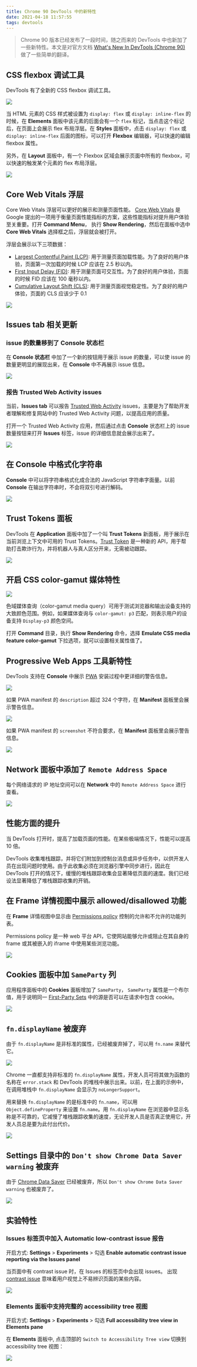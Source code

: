 ```yaml
---
title: Chrome 90 DevTools 中的新特性
date: 2021-04-18 11:57:55
tags: devtools
---
```


> Chrome 90 版本已经发布了一段时间，随之而来的 DevTools 中也新加了一些新特性。本文是对官方文档 [What's New In DevTools (Chrome 90)](https://developer.chrome.com/blog/new-in-devtools-90/) 做了一些简单的翻译。


## CSS flexbox 调试工具

DevTools 有了全新的 CSS flexbox 调试工具。

![](https://developer-chrome-com.imgix.net/image/BrQidfK9jaQyIHwdw91aVpkPiib2/hbg2toNQJqIWB30Mo2xt.png?auto=format&w=1428)


当 HTML 元素的 CSS 样式被设置为 `display: flex` 或 `display: inline-flex` 的时候，在 **Elements** 面板中该元素的后面会有一个 `flex` 标记，当点击这个标记后，在页面上会展示 flex 布局浮层。在 **Styles** 面板中，点击 `display: flex` 或 `display: inline-flex` 后面的图标，可以打开 **Flexbox** 编辑器，可以快速的编辑 flexbox 属性。

另外，在 **Layout** 面板中，有一个 Flexbox 区域会展示页面中所有的 flexbox，可以快速的触发某个元素的 flex 布局浮层。

![](https://developer-chrome-com.imgix.net/image/BrQidfK9jaQyIHwdw91aVpkPiib2/pgEhguLqTSHn5AuiA7Ti.png?auto=format&w=1428)


## Core Web Vitals 浮层

Core Web Vitals 浮层可以更好的展示和测量页面性能。
[Core Web Vitals](https://web.dev/vitals/) 是 Google 提出的一项用于衡量页面性能指标的方案，这些性能指标对提升用户体验至关重要。打开 **Command Menu**， 执行 **Show Rendering**，然后在面板中选中 **Core Web Vitals** 选择框之后，浮层就会被打开。

浮层会展示以下三项数据：

- [Largest Contentful Paint (LCP)](https://web.dev/lcp/): 用于测量页面加载性能。为了良好的用户体验，页面第一次加载的时候 LCP 应该在 2.5 秒以内。
- [First Input Delay (FID)](https://web.dev/fid/): 用于测量页面可交互性。为了良好的用户体验，页面的时候 FID 应该在 100 毫秒以内。
- [Cumulative Layout Shift (CLS)](https://web.dev/cls/): 用于测量页面视觉稳定性。为了良好的用户体验，页面的 CLS 应该少于 0.1

 ![](https://developer-chrome-com.imgix.net/image/BrQidfK9jaQyIHwdw91aVpkPiib2/95Iw3l9ePIopJuApx65h.png?auto=format&w=1428)


## Issues tab 相关更新
### issue 的数量移到了 Console 状态栏

在 **Console 状态栏** 中加了一个新的按钮用于展示 issue 的数量，可以使 issue 的数量更明显的展现出来，在 **Console** 中不再展示 issue 信息。

![](https://developer-chrome-com.imgix.net/image/BrQidfK9jaQyIHwdw91aVpkPiib2/vg2AGCiq8IWkXU7MoHR9.png?auto=format&w=1428)

### 报告 Trusted Web Activity issues

当前，**Issues tab** 可以报告 [Trusted Web Activity](https://developer.chrome.com/docs/android/trusted-web-activity/overview/) issues，主要是为了帮助开发者理解和修复网站中的 Trusted Web Activity 问题，以提高应用的质量。

打开一个 Trusted Web Activity 应用，然后通过点击 **Console** 状态栏上的 issue 数量按钮来打开 **Issues** 标签，issue 的详细信息就会展示出来了。

![](https://developer-chrome-com.imgix.net/image/BrQidfK9jaQyIHwdw91aVpkPiib2/FSoAR540YOC6B86Cl7l7.png?auto=format&w=1428)

## 在 Console 中格式化字符串

**Console** 中可以将字符串格式化成合法的 JavaScript 字符串字面量。以前 **Console** 在输出字符串时，不会将双引号进行解码。

![](https://developer-chrome-com.imgix.net/image/BrQidfK9jaQyIHwdw91aVpkPiib2/4OPajz8MHz5lPMhPpzg5.png?auto=format&w=1428)

## Trust Tokens 面板

DevTools 在 **Application** 面板中加了一个叫 **Trust Tokens** 新面板，用于展示在当前浏览上下文中可用的 Trust Tokens。[Trust Token](https://web.dev/trust-tokens/) 是一种新的 API，用于帮助打击欺诈行为，并将机器人与真人区分开来，无需被动跟踪。

![](https://developer-chrome-com.imgix.net/image/BrQidfK9jaQyIHwdw91aVpkPiib2/j5idcrmLOWTIcd6vG0q9.png?auto=format&w=1428)

## 开启 CSS color-gamut 媒体特性 

![](https://developer-chrome-com.imgix.net/image/BrQidfK9jaQyIHwdw91aVpkPiib2/OpwDY2ebDj8aOzTR9RlS.png?auto=format&w=1428)

色域媒体查询（color-gamut media query）可用于测试浏览器和输出设备支持的大致颜色范围。例如，如果媒体查询与 `color-gamut: p3` 匹配，则表示用户的设备支持 `Display-p3` 颜色空间。

打开 **Command** 目录，执行 **Show Rendering** 命令，选择 **Emulate CSS media feature color-gamut** 下拉选项，就可以设置相关属性值了。

## Progressive Web Apps 工具新特性

DevTools 支持在 **Console** 中展示 [PWA](https://web.dev/progressive-web-apps/) 安装过程中更详细的警告信息。

![](https://developer-chrome-com.imgix.net/image/BrQidfK9jaQyIHwdw91aVpkPiib2/gotE1NFtBfITfdz4QDei.png?auto=format&w=1428)

如果 PWA manifest 的 `description` 超过 324 个字符，在 **Manifest** 面板里会展示警告信息。

![](https://developer-chrome-com.imgix.net/image/BrQidfK9jaQyIHwdw91aVpkPiib2/DIxxWCedyNCknMSvO1rb.png?auto=format&w=1428)


如果 PWA manifest 的 `screenshot` 不符合要求，在 **Manifest** 面板里会展示警告信息。

![](https://developer-chrome-com.imgix.net/image/BrQidfK9jaQyIHwdw91aVpkPiib2/lZzs7jdcln4N1D6PEBA6.png?auto=format&w=1428)


## Network 面板中添加了 `Remote Address Space`


每个网络请求的 IP 地址空间可以在 **Network** 中的 `Remote Address Space` 进行查看。

![](https://developer-chrome-com.imgix.net/image/BrQidfK9jaQyIHwdw91aVpkPiib2/Wz4Z5hiSK66IKoRWQGDj.png?auto=format&w=1428)


## 性能方面的提升

当 DevTools 打开时，提高了加载页面的性能。在某些极端情况下，性能可以提高 10 倍。

DevTools 收集堆栈跟踪，并将它们附加到控制台消息或异步任务中，以供开发人员在出现问题时使用。由于此收集必须在浏览器引擎中同步进行，因此在 DevTools 打开的情况下，缓慢的堆栈跟踪收集会显著降低页面的速度。我们已经设法显著降低了堆栈跟踪收集的开销。

## 在 **Frame** 详情视图中展示 allowed/disallowed 功能

在 **Frame** 详情视图中显示由 [Permissions policy](https://github.com/w3c/webappsec-permissions-policy/blob/main/permissions-policy-explainer.md) 控制的允许和不允许的功能列表。

Permissions policy 是一种 web 平台 API，它使网站能够允许或阻止在其自身的 frame 或其被嵌入的 iframe 中使用某些浏览功能。

![](https://developer-chrome-com.imgix.net/image/BrQidfK9jaQyIHwdw91aVpkPiib2/Ylt0ONDSndEn36MPmRUS.png?auto=format&w=1428)


## **Cookies** 面板中加 `SameParty` 列

应用程序面板中的 **Cookies** 面板增加了 `SameParty`， `SameParty` 属性是一个布尔值，用于说明同一 [First-Party Sets](https://github.com/privacycg/first-party-sets) 中的源是否可以在请求中包含 cookie。

![](https://developer-chrome-com.imgix.net/image/BrQidfK9jaQyIHwdw91aVpkPiib2/8qaTUkcNI1wv0qh4U00g.png?auto=format&w=1428)


## `fn.displayName` 被废弃

由于 `fn.displayName` 是非标准的属性，已经被废弃掉了，可以用 `fn.name` 来替代它。

![](https://developer-chrome-com.imgix.net/image/BrQidfK9jaQyIHwdw91aVpkPiib2/oXk5CGKAAPyJIQeecS0I.png?auto=format&w=1428)

Chrome 一直都支持非标准的 `fn.displayName`  属性，开发人员可将其做为函数的名称在 `error.stack` 和 DevTools 的堆栈中展示出来。以前，在上面的示例中，在调用堆栈中 `fn.displayName` 会显示为 `noLongerSupport`。

用来替换 `fn.displayName` 的是标准中的 `fn.name`，可以用 `Object.defineProperty` 来设置 `fn.name`。用 `fn.displayName` 在浏览器中显示名称是不可靠的，它减慢了堆栈跟踪收集的速度，无论开发人员是否真正使用它，开发人员总是要为此付出代价。

![](https://developer-chrome-com.imgix.net/image/BrQidfK9jaQyIHwdw91aVpkPiib2/aieojilTMlsewNdAaHHh.png?auto=format&w=1252)

## **Settings** 目录中的 `Don't show Chrome Data Saver warning`  被废弃

由于 [Chrome Data Saver](https://blog.chromium.org/2019/04/data-saver-is-now-lite-mode.html) 已经被废弃，所以 `Don't show Chrome Data Saver warning` 也被废弃了。

 ![](https://developer-chrome-com.imgix.net/image/BrQidfK9jaQyIHwdw91aVpkPiib2/d0T9rqp1ASln0kWXE41w.png?auto=format&w=1252)

 
## 实验特性

### Issues 标签页中加入 Automatic low-contrast issue 报告

开启方式: **Settings** > **Experiments** > 勾选 **Enable automatic contrast issue reporting via the Issues panel**

当页面中有 contrast issue 时，在 Issues 的标签页中会出现 issues。 出现 [contrast issue](https://web.dev/color-and-contrast-accessibility/) 意味着用户视觉上不易辨识页面的某些内容。

 ![](https://developer-chrome-com.imgix.net/image/BrQidfK9jaQyIHwdw91aVpkPiib2/rZE5UWUXF4K9JCMA3oSF.png?auto=format&w=1252)

### Elements 面板中支持完整的 accessibility tree 视图 

开启方式: **Settings** > **Experiments** > 勾选 **Full accessibility tree view in Elements pane**

在 **Elements** 面板中, 点击顶部的 `Switch to Accessibility Tree view` 切换到 accessibility tree 视图：

![](https://developer-chrome-com.imgix.net/image/BrQidfK9jaQyIHwdw91aVpkPiib2/pkTyHQF0YfbgiE9IZufX.png?auto=format&w=1252)
